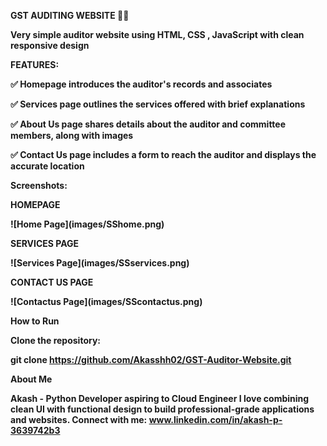 **GST AUDITING WEBSITE ✍🏻**



**Very simple auditor website using HTML, CSS , JavaScript with clean responsive design**



**FEATURES:**

**✅ Homepage introduces the auditor's records and associates**

**✅ Services page outlines the services offered with brief explanations**

**✅ About Us page shares details about the auditor and committee members, along with images**

**✅ Contact Us page includes a form to reach the auditor and displays the accurate location**



**Screenshots:**



**HOMEPAGE**

**!\[Home Page](images/SShome.png)**



**SERVICES PAGE**

**!\[Services Page](images/SSservices.png)**



**CONTACT US PAGE**

**!\[Contactus Page](images/SScontactus.png)**



**How to Run**



**Clone the repository:**



**git clone https://github.com/Akasshh02/GST-Auditor-Website.git**



**About Me**



**Akash - Python Developer aspiring to Cloud Engineer I love combining clean UI with functional design to build professional-grade applications and websites. Connect with me: www.linkedin.com/in/akash-p-3639742b3**

  

